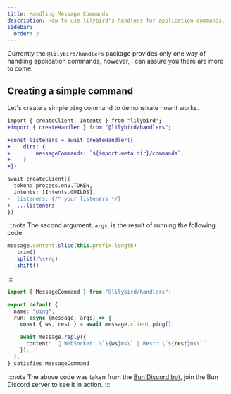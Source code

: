 ```yaml
---
title: Handling Message Commands
description: How to use lilybird's handlers for application commands.
sidebar:
  order: 2
---
```


Currently the `@lilybird/handlers` package provides only one way of handling application commands, however, I can assure you there are more to come.

## Creating a simple command

Let's create a simple `ping` command to demonstrate how it works.

```diff lang="ts" title="index.ts"
import { createClient, Intents } from "lilybird";
+import { createHandler } from "@lilybird/handlers";

+const listeners = await createHandler({
+    dirs: {
+        messageCommands: `${import.meta.dir}/commands`,
+    }
+})

await createClient({
  token: process.env.TOKEN,
  intents: [Intents.GUILDS],
-  listeners: {/* your listeners */}
+  ...listeners
})
```

:::note
The second argument, `args`, is the result of running the following code:
```ts
message.content.slice(this.prefix.length)
  .trim()
  .split(/\s+/g)
  .shift()
```
:::

```ts title="commands/ping.ts"
import { MessageCommand } from "@lilybird/handlers";

export default {
  name: "ping",
  run: async (message, args) => {
    const { ws, rest } = await message.client.ping();

    await message.reply({
      content: `🏓 WebSocket: \`${ws}ms\` | Rest: \`${rest}ms\``
    });
  },
} satisfies MessageCommand
```

:::note
The above code was taken from the [Bun Discord bot](https://github.com/xHyroM/bun-discord-bot), join the Bun Discord server to see it in action.
:::
